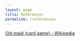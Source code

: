 ```yaml
---
layout: page
title: References
permalink: /references/
---
```


[Old maid (card game) - Wikipedia](https://en.wikipedia.org/wiki/Old_maid_(card_game))